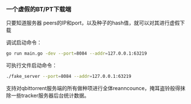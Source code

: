 ### 一个虚假的BT/PT下载端
只要知道服务器 peers的IP和port，以及种子的hash值，就可以对其进行虚假下载

调试启动命令：
```bash
go run main.go -dev --port=8084 --addr=127.0.0.1:63219
```

可执行文件启动命令：
```bash
./fake_server --port=8084 --addr=127.0.0.1:63219
```

支持对qbittorrent服务端的所有做种项进行全体reanncounce，掩耳盗铃般得抹除一些tracker服务器后台统计数据。

